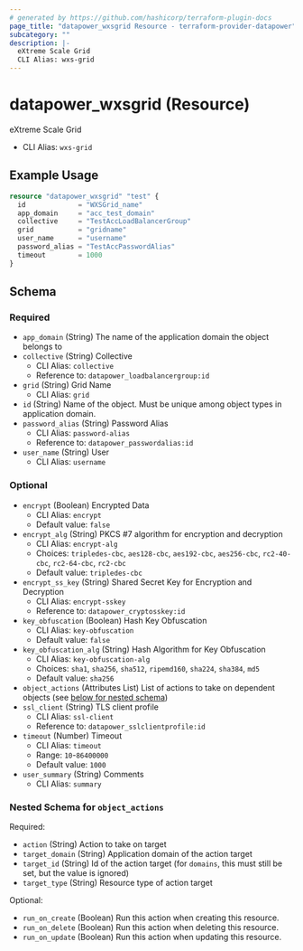 ```yaml
---
# generated by https://github.com/hashicorp/terraform-plugin-docs
page_title: "datapower_wxsgrid Resource - terraform-provider-datapower"
subcategory: ""
description: |-
  eXtreme Scale Grid
  CLI Alias: wxs-grid
---
```


# datapower_wxsgrid (Resource)

eXtreme Scale Grid
  - CLI Alias: `wxs-grid`

## Example Usage

```terraform
resource "datapower_wxsgrid" "test" {
  id             = "WXSGrid_name"
  app_domain     = "acc_test_domain"
  collective     = "TestAccLoadBalancerGroup"
  grid           = "gridname"
  user_name      = "username"
  password_alias = "TestAccPasswordAlias"
  timeout        = 1000
}
```

<!-- schema generated by tfplugindocs -->
## Schema

### Required

- `app_domain` (String) The name of the application domain the object belongs to
- `collective` (String) Collective
  - CLI Alias: `collective`
  - Reference to: `datapower_loadbalancergroup:id`
- `grid` (String) Grid Name
  - CLI Alias: `grid`
- `id` (String) Name of the object. Must be unique among object types in application domain.
- `password_alias` (String) Password Alias
  - CLI Alias: `password-alias`
  - Reference to: `datapower_passwordalias:id`
- `user_name` (String) User
  - CLI Alias: `username`

### Optional

- `encrypt` (Boolean) Encrypted Data
  - CLI Alias: `encrypt`
  - Default value: `false`
- `encrypt_alg` (String) PKCS #7 algorithm for encryption and decryption
  - CLI Alias: `encrypt-alg`
  - Choices: `tripledes-cbc`, `aes128-cbc`, `aes192-cbc`, `aes256-cbc`, `rc2-40-cbc`, `rc2-64-cbc`, `rc2-cbc`
  - Default value: `tripledes-cbc`
- `encrypt_ss_key` (String) Shared Secret Key for Encryption and Decryption
  - CLI Alias: `encrypt-sskey`
  - Reference to: `datapower_cryptosskey:id`
- `key_obfuscation` (Boolean) Hash Key Obfuscation
  - CLI Alias: `key-obfuscation`
  - Default value: `false`
- `key_obfuscation_alg` (String) Hash Algorithm for Key Obfuscation
  - CLI Alias: `key-obfuscation-alg`
  - Choices: `sha1`, `sha256`, `sha512`, `ripemd160`, `sha224`, `sha384`, `md5`
  - Default value: `sha256`
- `object_actions` (Attributes List) List of actions to take on dependent objects (see [below for nested schema](#nestedatt--object_actions))
- `ssl_client` (String) TLS client profile
  - CLI Alias: `ssl-client`
  - Reference to: `datapower_sslclientprofile:id`
- `timeout` (Number) Timeout
  - CLI Alias: `timeout`
  - Range: `10`-`86400000`
  - Default value: `1000`
- `user_summary` (String) Comments
  - CLI Alias: `summary`

<a id="nestedatt--object_actions"></a>
### Nested Schema for `object_actions`

Required:

- `action` (String) Action to take on target
- `target_domain` (String) Application domain of the action target
- `target_id` (String) Id of the action target (for `domains`, this must still be set, but the value is ignored)
- `target_type` (String) Resource type of action target

Optional:

- `run_on_create` (Boolean) Run this action when creating this resource.
- `run_on_delete` (Boolean) Run this action when deleting this resource.
- `run_on_update` (Boolean) Run this action when updating this resource.
